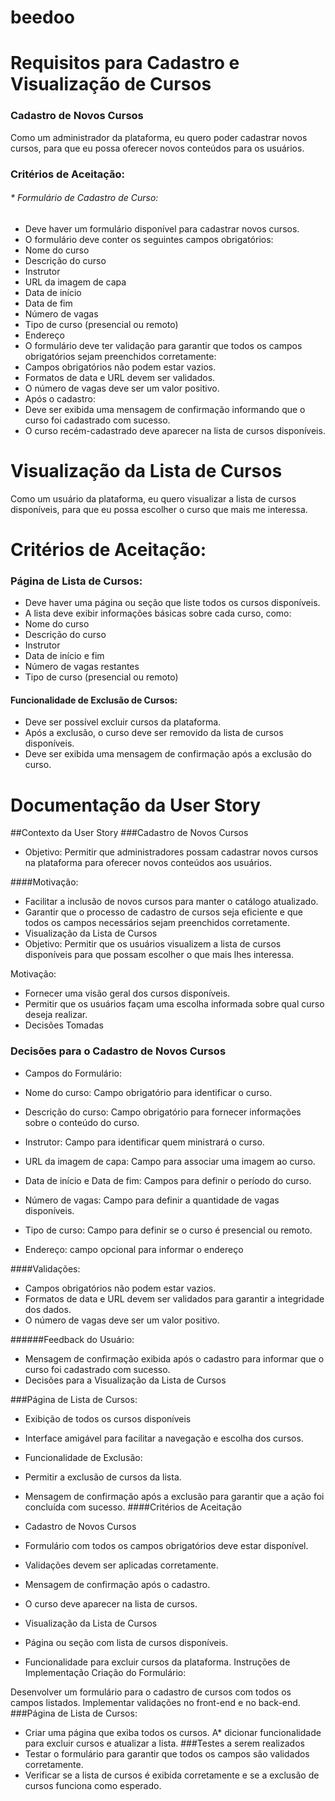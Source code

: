 # beedoo

# Requisitos para Cadastro e Visualização de Cursos
### Cadastro de Novos Cursos
Como um administrador da plataforma, eu quero poder cadastrar novos cursos, para que eu possa oferecer novos conteúdos para os usuários.

### Critérios de Aceitação:
###### * Formulário de Cadastro de Curso:
* Deve haver um formulário disponível para cadastrar novos cursos.
* O formulário deve conter os seguintes campos obrigatórios:
* Nome do curso
* Descrição do curso
* Instrutor
* URL da imagem de capa
* Data de início
* Data de fim
* Número de vagas
* Tipo de curso (presencial ou remoto)
* Endereço
* O formulário deve ter validação para garantir que todos os campos obrigatórios sejam preenchidos corretamente:
* Campos obrigatórios não podem estar vazios.
* Formatos de data e URL devem ser validados.
* O número de vagas deve ser um valor positivo.
* Após o cadastro:
* Deve ser exibida uma mensagem de confirmação informando que o curso foi cadastrado com sucesso.
* O curso recém-cadastrado deve aparecer na lista de cursos disponíveis.
# Visualização da Lista de Cursos
Como um usuário da plataforma, eu quero visualizar a lista de cursos disponíveis, para que eu possa escolher o curso que mais me interessa.

# Critérios de Aceitação:
### Página de Lista de Cursos:

* Deve haver uma página ou seção que liste todos os cursos disponíveis.
* A lista deve exibir informações básicas sobre cada curso, como:
* Nome do curso
* Descrição do curso
* Instrutor
* Data de início e fim
* Número de vagas restantes
* Tipo de curso (presencial ou remoto)
#### Funcionalidade de Exclusão de Cursos:

* Deve ser possível excluir cursos da plataforma.
* Após a exclusão, o curso deve ser removido da lista de cursos disponíveis.
* Deve ser exibida uma mensagem de confirmação após a exclusão do curso.

# Documentação da User Story
##Contexto da User Story
###Cadastro de Novos Cursos
* Objetivo: Permitir que administradores possam cadastrar novos cursos na plataforma para oferecer novos conteúdos aos usuários.

####Motivação:

* Facilitar a inclusão de novos cursos para manter o catálogo atualizado.
* Garantir que o processo de cadastro de cursos seja eficiente e que todos os campos necessários sejam preenchidos corretamente.
* Visualização da Lista de Cursos
* Objetivo: Permitir que os usuários visualizem a lista de cursos disponíveis para que possam escolher o que mais lhes interessa.

Motivação:

* Fornecer uma visão geral dos cursos disponíveis.
* Permitir que os usuários façam uma escolha informada sobre qual curso deseja realizar.
* Decisões Tomadas
### Decisões para o Cadastro de Novos Cursos
* Campos do Formulário:

* Nome do curso: Campo obrigatório para identificar o curso.
* Descrição do curso: Campo obrigatório para fornecer informações sobre o conteúdo do curso.
* Instrutor: Campo para identificar quem ministrará o curso.
* URL da imagem de capa: Campo para associar uma imagem ao curso.
* Data de início e Data de fim: Campos para definir o período do curso.
* Número de vagas: Campo para definir a quantidade de vagas disponíveis.
* Tipo de curso: Campo para definir se o curso é presencial ou remoto.
* Endereço: campo opcional para informar o endereço
  
####Validações:

* Campos obrigatórios não podem estar vazios.
* Formatos de data e URL devem ser validados para garantir a integridade dos dados.
* O número de vagas deve ser um valor positivo.
  
######Feedback do Usuário:
* Mensagem de confirmação exibida após o cadastro para informar que o curso foi cadastrado com sucesso.
* Decisões para a Visualização da Lista de Cursos
     
###Página de Lista de Cursos:

* Exibição de todos os cursos disponíveis
* Interface amigável para facilitar a navegação e escolha dos cursos.
* Funcionalidade de Exclusão:

* Permitir a exclusão de cursos da lista.
* Mensagem de confirmação após a exclusão para garantir que a ação foi concluída com sucesso.
####Critérios de Aceitação
* Cadastro de Novos Cursos
* Formulário com todos os campos obrigatórios deve estar disponível.
* Validações devem ser aplicadas corretamente.
* Mensagem de confirmação após o cadastro.
* O curso deve aparecer na lista de cursos.
* Visualização da Lista de Cursos
* Página ou seção com lista de cursos disponíveis.
* Funcionalidade para excluir cursos da plataforma.
Instruções de Implementação
Criação do Formulário:

Desenvolver um formulário para o cadastro de cursos com todos os campos listados.
Implementar validações no front-end e no back-end.
###Página de Lista de Cursos:

* Criar uma página que exiba todos os cursos.
A* dicionar funcionalidade para excluir cursos e atualizar a lista.
###Testes a serem realizados
* Testar o formulário para garantir que todos os campos são validados corretamente.
* Verificar se a lista de cursos é exibida corretamente e se a exclusão de cursos funciona como esperado.

